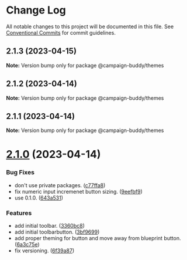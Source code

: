 # Change Log

All notable changes to this project will be documented in this file.
See [Conventional Commits](https://conventionalcommits.org) for commit guidelines.

## 2.1.3 (2023-04-15)

**Note:** Version bump only for package @campaign-buddy/themes

## 2.1.2 (2023-04-14)

**Note:** Version bump only for package @campaign-buddy/themes

## 2.1.1 (2023-04-14)

**Note:** Version bump only for package @campaign-buddy/themes

# [2.1.0](https://github.com/Campaign-Buddy/campaign-buddy-packages/compare/v0.1.0...v2.1.0) (2023-04-14)

### Bug Fixes

- don't use private packages. ([c77ffa8](https://github.com/Campaign-Buddy/campaign-buddy-packages/commit/c77ffa86af7fd5a96338f2a9793572b94844d8af))
- fix numeric input incremenet button sizing. ([9eefbf9](https://github.com/Campaign-Buddy/campaign-buddy-packages/commit/9eefbf9c19175c005ab5c93625d6a9b92527ec52))
- use 0.1.0. ([643a531](https://github.com/Campaign-Buddy/campaign-buddy-packages/commit/643a53115d365fc4523a22e018a8db0c009510be))

### Features

- add initial toolbar. ([3360bc8](https://github.com/Campaign-Buddy/campaign-buddy-packages/commit/3360bc8d706681dfc77e41fbde4184f294b12bde))
- add initial toolbarbutton. ([3bf9699](https://github.com/Campaign-Buddy/campaign-buddy-packages/commit/3bf96990a94336ebc70c6f159c5d5ec73719956d))
- add proper theming for button and move away from blueprint button. ([6a3c75e](https://github.com/Campaign-Buddy/campaign-buddy-packages/commit/6a3c75e39be1437e2cb8ee90238bc4ce9f4a34aa))
- fix versioning. ([6f39a87](https://github.com/Campaign-Buddy/campaign-buddy-packages/commit/6f39a87b85365175f175e177d4f4ca3edd20b2e8))

